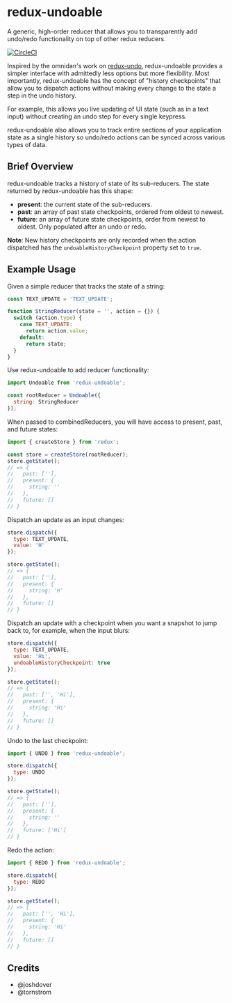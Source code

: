 # redux-undoable

A generic, high-order reducer that allows you to transparently add undo/redo functionality on top of other redux
reducers.

[![CircleCI](https://circleci.com/gh/joshdover/redux-undoable.svg?style=svg&circle-token=6cc68f7e4284ab696c752c4fe57666130b8292b2)](https://circleci.com/gh/joshdover/redux-undoable)

Inspired by the omnidan's work on [redux-undo](https://github.com/omnidan/redux-undo), redux-undoable provides a simpler
interface with admittedly less options but more flexibility. Most importantly, redux-undoable has the concept of "history
checkpoints" that allow you to dispatch actions without making every change to the state a step in the undo history.

For example, this allows you live updating of UI state (such as in a text input) without creating an undo step for every
single keypress.

redux-undoable also allows you to track entire sections of your application state as a single history so undo/redo
actions can be synced across various types of data.

## Brief Overview

redux-undoable tracks a history of state of its sub-reducers. The state returned by redux-undoable has this shape:
- **present**: the current state of the sub-reducers.
- **past**: an array of past state checkpoints, ordered from oldest to newest.
- **future**: an array of future state checkpoints, order from newest to oldest. Only populated after an undo or redo.

**Note**: New history checkpoints are only recorded when the action dispatched has the `undoableHistoryCheckpoint`
property set to `true`.

## Example Usage

Given a simple reducer that tracks the state of a string:
```js
const TEXT_UPDATE = 'TEXT_UPDATE';

function StringReducer(state = '', action = {}) {
  switch (action.type) {
    case TEXT_UPDATE:
      return action.value;
    default:
      return state;
  }
}
```

Use redux-undoable to add reducer functionality:
```js
import Undoable from 'redux-undoable';

const rootReducer = Undoable({
  string: StringReducer
});
```

When passed to combinedReducers, you will have access to present, past, and future states:
```js
import { createStore } from 'redux';

const store = createStore(rootReducer);
store.getState();
// => {
//   past: [''],
//   present: {
//     string: ''
//   },
//   future: []
// }
```

Dispatch an update as an input changes:
```js
store.dispatch({
  type: TEXT_UPDATE,
  value: 'H'
});

store.getState();
// => {
//   past: [''],
//   present: {
//     string: 'H'
//   },
//   future: []
// }
```

Dispatch an update with a checkpoint when you want a snapshot to jump back to, for example, when the input blurs:
```js
store.dispatch({
  type: TEXT_UPDATE,
  value: 'Hi',
  undoableHistoryCheckpoint: true
});

store.getState();
// => {
//   past: ['', 'Hi'],
//   present: {
//     string: 'Hi'
//   },
//   future: []
// }
```

Undo to the last checkpoint:
```js
import { UNDO } from 'redux-undoable';

store.dispatch({
  type: UNDO
});

store.getState();
// => {
//   past: [''],
//   present: {
//     string: ''
//   },
//   future: ['Hi']
// }
```

Redo the action:
```js
import { REDO } from 'redux-undoable';

store.dispatch({
  type: REDO
});

store.getState();
// => {
//   past: ['', 'Hi'],
//   present: {
//     string: 'Hi'
//   },
//   future: []
// }
```

## Credits

- @joshdover
- @tornstrom
